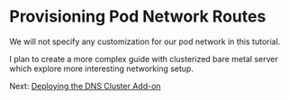 # Provisioning Pod Network Routes

We will not specify any customization for our pod network in this tutorial.

I plan to create a more complex guide with clusterized bare metal server which explore more interesting networking setup.

Next: [Deploying the DNS Cluster Add-on](12-dns-addon.md)